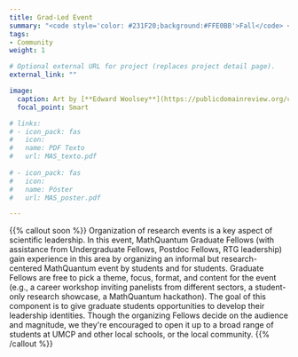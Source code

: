 ```yaml
---
title: Grad-Led Event
summary: "<code style='color: #231F20;background:#FFE0BB'>Fall</code> <br> An event imagined and organized by MathQuantum graduate fellows with assistance from the RTG community. Topics and format vary."
tags:
- Community
weight: 1

# Optional external URL for project (replaces project detail page).
external_link: ""

image:
  caption: Art by [**Edward Woolsey**](https://publicdomainreview.org/collection/fancy-turning)
  focal_point: Smart

# links:
# - icon_pack: fas
#   icon:
#   name: PDF Texto
#   url: MAS_texto.pdf
  
# - icon_pack: fas
#   icon:
#   name: Póster
#   url: MAS_poster.pdf

---
```


{{% callout soon %}}
Organization of research events is a key aspect of scientific leadership. In this event, MathQuantum Graduate Fellows (with assistance from Undergraduate Fellows, Postdoc Fellows, RTG leadership) gain experience in this area by organizing an informal but research-centered MathQuantum event by students and for students. Graduate Fellows are free to pick a theme, focus, format, and content for the event (e.g., a career workshop inviting panelists from different sectors, a student-only research showcase, a MathQuantum hackathon). The goal of this component is to give graduate students opportunities to develop their leadership identities. Though the organizing Fellows decide on the audience and magnitude, we they're encouraged to open it up to a broad range of students at UMCP and other local schools, or the local community.
{{% /callout %}}
